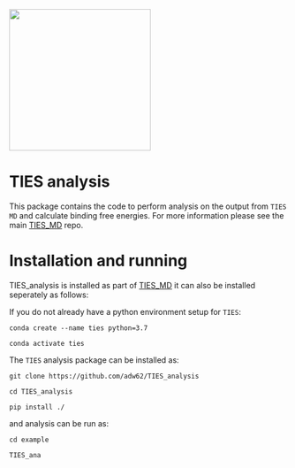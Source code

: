 <img src="https://github.com/adw62/TIES_MD/blob/master/TIES_MD/doc/source/_static/images/TIES_logov2.png" width="256">

# TIES analysis
This package contains the code to perform analysis on the output from `TIES MD` and calculate binding free energies. For more information please see the main [TIES_MD](https://github.com/UCL-CCS/TIES_MD) repo.

# Installation and running

TIES_analysis is installed as part of [TIES_MD](https://github.com/UCL-CCS/TIES_MD) it can also be installed seperately as follows:

If you do not already have a python environment setup for `TIES`:

```
conda create --name ties python=3.7

conda activate ties
```

The `TIES` analysis package can be installed as:

```
git clone https://github.com/adw62/TIES_analysis

cd TIES_analysis

pip install ./
```

and analysis can be run as:

```
cd example

TIES_ana
```
